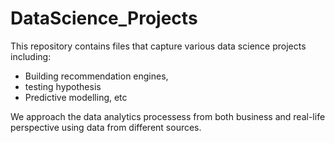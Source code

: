 # DataScience_Projects
This repository contains files that capture various data science projects including: 
- Building recommendation engines, 
- testing hypothesis
- Predictive modelling, etc

We approach the data analytics processess from both business and real-life perspective using data from different sources.

